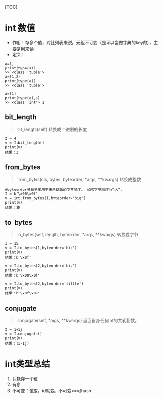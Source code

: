 [TOC]
# int 数值
- 作用：存多个值，对比列表来说，元组不可变（是可以当做字典的key的），主要是用来读
- 定义：
```
a=1,
print(type(a))
>> <class 'tuple'>
a=(1,2)
print(type(a))
>> <class 'tuple'>

a=(1)
print(type(a),a)
>> <class 'int'> 1
```
## bit_length
>bit_length(self)  转换成二进制的长度

```
I = 4
v = I.bit_length()
print(v)
结果：3
```
## from_bytes
>from_bytes(cls, bytes, byteorder, *args, **kwargs) 转换成整数

```
#byteorder参数确定用于表示整数的字节顺序。 如果字节顺序为“大”，
I = b'\x00\x0f'
v = int.from_bytes(I,byteorder='big')
print(v)
结果：15

```
## to_bytes
>to_bytes(self, length, byteorder, *args, **kwargs)  转换成字节

```
I = 15
v = I.to_bytes(1,byteorder='big')
print(v)
结果：b'\x0f'

v = I.to_bytes(2,byteorder='big')
print(v)
结果：b'\x00\x0f'

v = I.to_bytes(2,byteorder='little')
print(v)
结果：b'\x0f\x00'
```
## conjugate
>conjugate(self, *args, **kwargs) 返回自身任何int的共轭复数。
```
I = 1+1j
v = I.conjugate()
print(v)
结果：(1-1j)
```
# int类型总结
1. 只能存一个值
1. 有序
1. 不可变：值变，id就变。不可变==可hash
